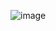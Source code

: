 ![image](https://github.com/xd-zede32x/My-Eleventh-Game/assets/125603037/1edf5393-bf3b-4473-bf4b-304799ae19a5)
